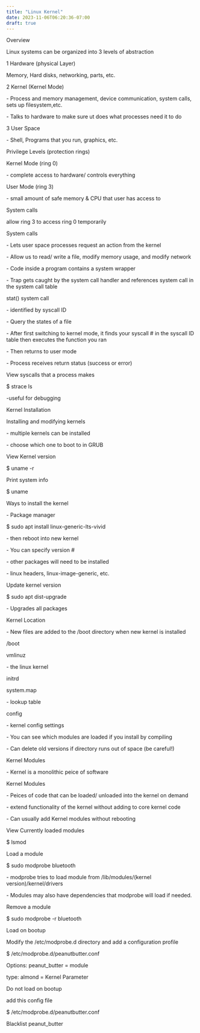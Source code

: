 ```yaml
---
title: "Linux Kernel"
date: 2023-11-06T06:20:36-07:00
draft: true
---
```

Overview

Linux systems can be organized into 3 levels of abstraction

1 Hardware (physical Layer)

Memory, Hard disks, networking, parts, etc.

2 Kernel (Kernel Mode)

\- Process and memory management, device communication, system calls, sets up filesystem,etc.

\- Talks to hardware to make sure ut does what processes need it to do

3 User Space

\- Shell, Programs that you run, graphics, etc.

Privilege Levels (protection rings)

Kernel Mode (ring 0)

\- complete access to hardware/ controls everything

User Mode (ring 3)

\- small amount of safe memory & CPU that user has access to

System calls

allow ring 3 to access ring 0 temporarily

System calls

\- Lets user space processes request an action from the kernel

\- Allow us to read/ write a file, modify memory usage, and modify network

\- Code inside a program contains a system wrapper

\- Trap gets caught by the system call handler and references system call in the system call table

stat() system call

\- identified by syscall ID

\- Query the states of a file

\- After first switching to kernel mode, it finds your syscall # in the syscall ID table then executes the function you ran

\- Then returns to user mode

\- Process receives return status (success or error)

View syscalls that a process makes

$ strace ls

-useful for debugging

Kernel Installation

Installing and modifying kernels

\- multiple kernels can be installed

\- choose which one to boot to in GRUB

View Kernel version

$ uname -r

Print system info

$ uname

Ways to install the kernel

\- Package manager

$ sudo apt install linux-generic-lts-vivid

\- then reboot into new kernel

\- You can specify version #

\- other packages will need to be installed

\- linux headers, linux-image-generic, etc.

Update kernel version

$ sudo apt dist-upgrade

\- Upgrades all packages

Kernel Location

\- New files are added to the /boot directory when new kernel is installed

/boot

vmlinuz

\- the linux kernel

initrd

system.map

\- lookup table

config

\- kernel config settings

\- You can see which modules are loaded if you install by compiling

\- Can delete old versions if directory runs out of space (be careful!)

Kernel Modules

\- Kernel is a monolithic peice of software

Kernel Modules

\- Peices of code that can be loaded/ unloaded into the kernel on demand

\- extend functionality of the kernel without adding to core kernel code

\- Can usually add Kernel modules without rebooting

View Currently loaded modules

$ lsmod

Load a module

$ sudo modprobe bluetooth

\- modprobe tries to load module from /lib/modules/(kernel version)/kernel/drivers

\- Modules may also have dependencies that modprobe will load if needed.

Remove a module

$ sudo modprobe -r bluetooth

Load on bootup

Modify the /etc/modprobe.d directory and add a configuration profile

$ /etc/modprobe.d/peanutbutter.conf

Options: peanut_butter = module

type: almond = Kernel Parameter

Do not load on bootup

add this config file

$ /etc/modprobe.d/peanutbutter.conf

Blacklist peanut_butter
